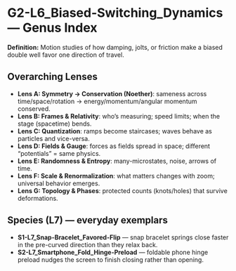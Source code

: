 # G2-L6_Biased-Switching_Dynamics — Genus Index
**Definition:** Motion studies of how damping, jolts, or friction make a biased double well favor one direction of travel.

## Overarching Lenses

- **Lens A: Symmetry -> Conservation (Noether)**: sameness across time/space/rotation → energy/momentum/angular momentum conserved.
- **Lens B: Frames & Relativity**: who’s measuring; speed limits; when the stage (spacetime) bends.
- **Lens C: Quantization**: ramps become staircases; waves behave as particles and vice-versa.
- **Lens D: Fields & Gauge**: forces as fields spread in space; different “potentials” = same physics.
- **Lens E: Randomness & Entropy**: many-microstates, noise, arrows of time.
- **Lens F: Scale & Renormalization**: what matters changes with zoom; universal behavior emerges.
- **Lens G: Topology & Phases**: protected counts (knots/holes) that survive deformations.

## Species (L7) — everyday exemplars
- **S1-L7_Snap-Bracelet_Favored-Flip** — snap bracelet springs close faster in the pre-curved direction than they relax back.
- **S2-L7_Smartphone_Fold_Hinge-Preload** — foldable phone hinge preload nudges the screen to finish closing rather than opening.
